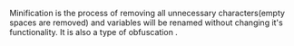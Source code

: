 
  Minification is the process of removing all unnecessary characters(empty spaces are removed) and variables will be renamed without changing it's functionality. It is also a type of obfuscation .
